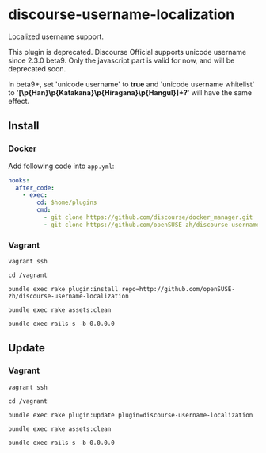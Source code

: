 # discourse-username-localization

Localized username support.

This plugin is deprecated. Discourse Official supports unicode username since 2.3.0 beta9. Only the javascript part is valid for now, and will be deprecated soon.

In beta9+, set 'unicode username' to **true** and 'unicode username whitelist' to '**[\p{Han}\p{Katakana}\p{Hiragana}\p{Hangul}]+?**' will have the same effect.

## Install

### Docker

Add following code into `app.yml`:

```yaml
hooks:
  after_code:
    - exec:
        cd: $home/plugins
        cmd:
          - git clone https://github.com/discourse/docker_manager.git
          - git clone https://github.com/openSUSE-zh/discourse-username-localization.git
```          

### Vagrant

```
vagrant ssh

cd /vagrant

bundle exec rake plugin:install repo=http://github.com/openSUSE-zh/discourse-username-localization

bundle exec rake assets:clean

bundle exec rails s -b 0.0.0.0
```

## Update

### Vagrant

```
vagrant ssh

cd /vagrant

bundle exec rake plugin:update plugin=discourse-username-localization

bundle exec rake assets:clean

bundle exec rails s -b 0.0.0.0
```
